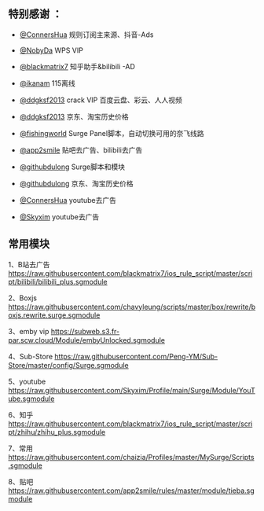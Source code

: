 ## 特别感谢 ：

* [@ConnersHua](https://github.com/DivineEngine/Profiles/tree/master) 规则订阅主来源、抖音-Ads

* [@NobyDa](https://github.com/NobyDa/Script/tree/master) WPS VIP

* [@blackmatrix7](https://github.com/blackmatrix7/ios_rule_script) 知乎助手&bilibili -AD

* [@ikanam](https://github.com/ikanam/Surge-Scripts) 115离线

* [@ddgksf2013](https://github.com/ddgksf2013/Cuttlefish/blob/master/Rewrite/UnlockApp.conf) crack VIP 百度云盘、彩云、人人视频

* [@ddgksf2013](https://raw.githubusercontent.com/ddgksf2013/Cuttlefish/master/Rewrite/History_price.conf) 京东、淘宝历史价格

* [@fishingworld](https://github.com/fishingworld/something/tree/main/NetflixSelect) Surge Panel脚本，自动切换可用的奈飞线路

* [@app2smile](https://github.com/app2smile/rules) 贴吧去广告、bilibili去广告

* [@githubdulong](https://github.com/githubdulong/Script/tree/master/Surge) Surge脚本和模块

* [@githubdulong](https://github.com/githubdulong/Script/blob/master/Surge/sgmain.sgmodule) 京东、淘宝历史价格

* [@ConnersHua](https://github.com/DivineEngine/Profiles/blob/master/Surge/Module/Block/YouTubeAds.sgmodule) youtube去广告

* [@Skyxim](https://github.com/Skyxim/Profile/tree/main/Surge/Module) youtube去广告

## 常用模块
1、B站去广告
https://raw.githubusercontent.com/blackmatrix7/ios_rule_script/master/script/bilibili/bilibili_plus.sgmodule

2、Boxjs
https://raw.githubusercontent.com/chavyleung/scripts/master/box/rewrite/boxjs.rewrite.surge.sgmodule

3、emby vip
https://subweb.s3.fr-par.scw.cloud/Module/embyUnlocked.sgmodule

4、Sub-Store
https://raw.githubusercontent.com/Peng-YM/Sub-Store/master/config/Surge.sgmodule

5、youtube
https://raw.githubusercontent.com/Skyxim/Profile/main/Surge/Module/YouTube.sgmodule

6、知乎
https://raw.githubusercontent.com/blackmatrix7/ios_rule_script/master/script/zhihu/zhihu_plus.sgmodule

7、常用
https://raw.githubusercontent.com/chaizia/Profiles/master/MySurge/Scripts.sgmodule

8、贴吧
https://raw.githubusercontent.com/app2smile/rules/master/module/tieba.sgmodule
